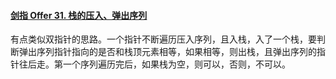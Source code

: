 #### [剑指 Offer 31. 栈的压入、弹出序列](https://leetcode.cn/problems/zhan-de-ya-ru-dan-chu-xu-lie-lcof/)

有点类似双指针的思路。一个指针不断遍历压入序列，且入栈，入了一个栈，要判断弹出序列指针指向的是否和栈顶元素相等，如果相等，则出栈，且弹出序列的指针往后走。第一个序列遍历完后，如果栈为空，则可以，否则，不可以。
